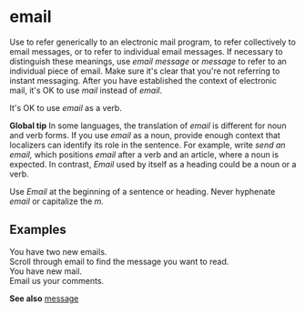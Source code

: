 # email

Use to
refer generically to an electronic mail program, to refer collectively
to email messages, or to refer to individual email messages. If
necessary to distinguish these meanings, use *email message* or *message* to refer to an individual piece of email. Make sure it's
clear that you're not referring to instant messaging. After you
have established the context of electronic mail, it's OK to use *mail* instead of *email*.

It's OK to use *email* as a verb.

**Global tip** In some languages, the translation of *email* is different for noun and verb forms. If you use *email* as a noun, provide enough context that localizers can identify its role in the sentence. For example, write *send an email,* which positions *email* after a verb and an article, where a noun is expected. In contrast, *Email* used by itself as a heading could be a noun or a verb. 

Use *Email* at the beginning of a sentence or heading. Never hyphenate *email* or capitalize the *m.*

## Examples

You have two new emails.  
Scroll through email to find the message you want to read.  
You have new mail.  
Email us your comments. 

**See also** [message](../m/message.md)
